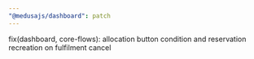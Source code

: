 ```yaml
---
"@medusajs/dashboard": patch
---
```


fix(dashboard, core-flows): allocation button condition and reservation recreation on fulfilment cancel
